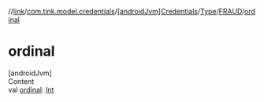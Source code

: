 //[link](../../../../index.md)/[com.tink.model.credentials](../../../index.md)/[[androidJvm]Credentials](../../index.md)/[Type](../index.md)/[FRAUD](index.md)/[ordinal](ordinal.md)



# ordinal  
[androidJvm]  
Content  
val [ordinal](ordinal.md): [Int](https://kotlinlang.org/api/latest/jvm/stdlib/kotlin/-int/index.html)  



